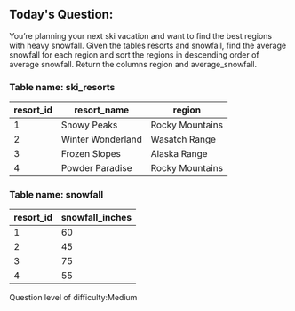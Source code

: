 ## Today's Question:

You’re planning your next ski vacation and want to find the best regions 
with heavy snowfall. Given the tables resorts and snowfall, find the average 
snowfall for each region and sort the regions in descending order of average snowfall. 
Return the columns region and average_snowfall.

### Table name: ski_resorts

| resort_id | resort_name       | region          |
|-----------|-------------------|-----------------|
| 1         | Snowy Peaks       | Rocky Mountains |
| 2         | Winter Wonderland | Wasatch Range   |
| 3         | Frozen Slopes     | Alaska Range    |
| 4         | Powder Paradise   | Rocky Mountains |

### Table name: snowfall

| resort_id | snowfall_inches | 
|-----------|-----------------|
| 1         | 60              | 
| 2         | 45              | 
| 3         | 75              | 
| 4         | 55              | 

Question level of difficulty:Medium